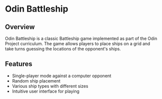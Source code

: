 # Odin Battleship

## Overview

Odin Battleship is a classic Battleship game implemented as part of the Odin Project curriculum. The game allows players to place ships on a grid and take turns guessing the locations of the opponent's ships.

## Features

- Single-player mode against a computer opponent
- Random ship placement
- Various ship types with different sizes
- Intuitive user interface for playing
